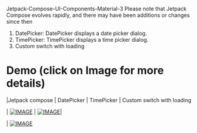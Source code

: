 Jetpack-Compose-UI-Components-Material-3
Please note that Jetpack Compose evolves rapidly, and there may have been additions or changes since then

1) DatePicker: DatePicker displays a date picker dialog.
2) TimePicker: TimePicker displays a time picker dialog.
3) Custom switch with loading

# Demo (click on Image for more details)

|Jetpack compose | DatePicker | TimePicker | Custom switch with loading


  | [![IMAGE](https://i3.ytimg.com/vi/Z0j5LHrHyhE/maxresdefault.jpg)](https://youtu.be/YYk5RuC4RXg)  | [![IMAGE](http://i3.ytimg.com/vi/YYk5RuC4RXg/hqdefault.jpg)](https://youtu.be/Z0j5LHrHyhE)|


| [![IMAGE](https://i9.ytimg.com/vi_webp/YYk5RuC4RXg/mqdefault.webp?v=6730465d&sqp=CISMwbkG&rs=AOn4CLAsJDcE0ZJArfYJxz9touwo35s3xg)](https://youtu.be/oDSTy7DVKDI) 
  
